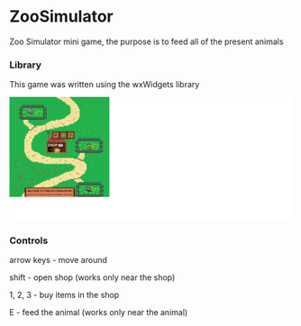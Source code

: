 # ZooSimulator
Zoo Simulator mini game, the purpose is to feed all of the present animals
### Library
This game was written using the wxWidgets library

![preview](https://github.com/mateuszsiwy/ZooSimulator/blob/main/preview.png)

### Controls
arrow keys - move around

shift - open shop (works only near the shop)

1, 2, 3 - buy items in the shop

E - feed the animal (works only near the animal)

